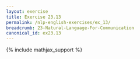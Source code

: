 ```yaml
---
layout: exercise
title: Exercise 23.13
permalink: /nlp-english-exercises/ex_13/
breadcrumb: 23-Natural-Language-For-Communication
canonical_id: ex23.13
---
```


{% include mathjax_support %}
